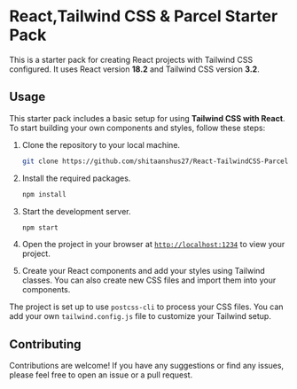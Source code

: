 # React,Tailwind CSS & Parcel Starter Pack

This is a starter pack for creating React projects with Tailwind CSS configured. It uses React version **18.2** and Tailwind CSS version **3.2**.

## Usage

This starter pack includes a basic setup for using **Tailwind CSS with React**. To start building your own components and styles, follow these steps:

1. Clone the repository to your local machine.
    ```sh
    git clone https://github.com/shitaanshus27/React-TailwindCSS-Parcel-Starter-Pack.git
    ```

1. Install the required packages.
    ```sh
    npm install
    ```

1. Start the development server.
    ```sh
    npm start
    ```
1. Open the project in your browser at [`http://localhost:1234`](http://localhost:1234) to view your project.
1. Create your React components and add your styles using Tailwind classes. You can also create new CSS files and import them into your components.

The project is set up to use `postcss-cli` to process your CSS files. You can add your own `tailwind.config.js` file to customize your Tailwind setup.

## Contributing

Contributions are welcome! If you have any suggestions or find any issues, please feel free to open an issue or a pull request.
